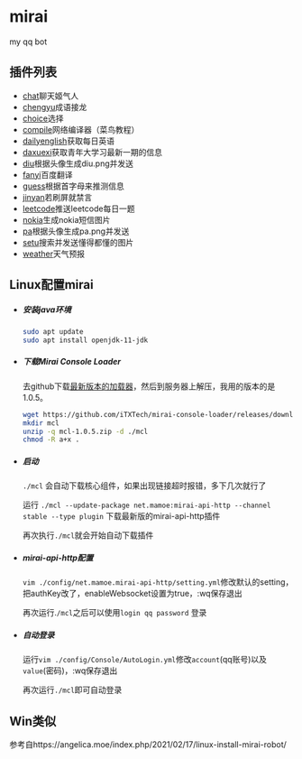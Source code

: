 # mirai

my qq bot

## 插件列表


- <a href="code/chat.py">chat</a>聊天姬气人
- <a href="code/chengyu.py">chengyu</a>成语接龙
- <a href="code/choice.py">choice</a>选择
- <a href="code/compile.py">compile</a>网络编译器（菜鸟教程）
- <a href="code/dailyenglish.py">dailyenglish</a>获取每日英语
- <a href="code/daxuexi.py">daxuexi</a>获取青年大学习最新一期的信息
- <a href="code/diu.py">diu</a>根据头像生成diu.png并发送
- <a href="code/fanyi.py">fanyi</a>百度翻译
- <a href="code/guess.py">guess</a>根据首字母来推测信息
- <a href="code/jinyan.py">jinyan</a>若刷屏就禁言
- <a href="code/lc.py">leetcode</a>推送leetcode每日一题
- <a href="code/nokia.py">nokia</a>生成nokia短信图片
- <a href="code/pa.py">pa</a>根据头像生成pa.png并发送
- <a href="code/setu.py">setu</a>搜索并发送懂得都懂的图片
- <a href="code/weather.py">weather</a>天气预报

## Linux配置mirai

- ##### 安装java环境

  ```bash
  sudo apt update
  sudo apt install openjdk-11-jdk
  ```

- ##### 下载Mirai Console Loader

  去github下载<a href='https://github.com/iTXTech/mirai-console-loader/releases'>最新版本的加载器</a>，然后到服务器上解压，我用的版本的是1.0.5。

  ```bash
  wget https://github.com/iTXTech/mirai-console-loader/releases/download/v1.0.5/mcl-1.0.5.zip
  mkdir mcl
  unzip -q mcl-1.0.5.zip -d ./mcl
  chmod -R a+x .
  ```

- ##### 启动

  `./mcl` 会自动下载核心组件，如果出现链接超时报错，多下几次就行了

  运行  `./mcl --update-package net.mamoe:mirai-api-http --channel stable --type plugin` 下载最新版的mirai-api-http插件

  再次执行`./mcl`就会开始自动下载插件

- ##### mirai-api-http配置

  `vim ./config/net.mamoe.mirai-api-http/setting.yml`修改默认的setting，把authKey改了，enableWebsocket设置为true，:wq保存退出

  再次运行.`/mcl`之后可以使用`login qq password` 登录

- ##### 自动登录

  运行`vim ./config/Console/AutoLogin.yml`修改`account`(qq账号)以及`value`(密码)，:wq保存退出

  再次运行`./mcl`即可自动登录
  
## Win类似

参考自https://angelica.moe/index.php/2021/02/17/linux-install-mirai-robot/
